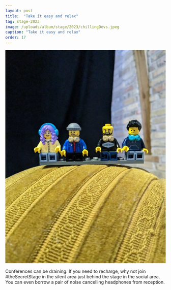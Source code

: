 ```yaml
---
layout: post
title:  "Take it easy and relax"
tag: stage-2023
image: /uploads/album/stage/2023/chillingDevs.jpeg
caption: "Take it easy and relax"
order: 17
---
```


![](/uploads/album/stage/2023/chillingDevs.jpeg)

Conferences can be draining. If you need to recharge, why not join #theSecretStage in the silent area just behind the stage in the social area. You can even borrow a pair of noise cancelling headphones from reception.